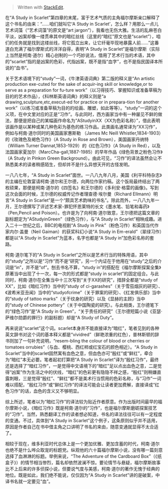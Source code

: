 


> Written with [StackEdit](https://stackedit.io/).

在“A Study in Scarlet”第四章的末尾，富于艺术气质的主角福尔摩斯亲口解释了这个书名的由来：“……咱们就叫它‘A Study in Scarlet’，怎么样？用那么一点儿艺术词藻（“艺术词藻”的原文是“art jargon”），我看也无伤大雅。生活的乱麻苍白平淡，凶案却像一缕贯串其中的暗红丝线（这里的“暗红”原文也是“scarlet”），咱们的任务就是找到这缕丝线，将它孤立出来，让它纤毫毕现地暴露人前……”这番道白充满了福尔摩斯式的洋洋自得，表明“A Study in Scarlet”是福尔摩斯（实际上当然是柯南·道尔）精心创制的一个巧妙说法，借用了艺术行当的术语，其中的“scarlet”指的是凶案的色彩，代指凶案，既不是指“血字”，也不是指民国译本所说的“血书”。

  

关于艺术语境下的“study”一词，《牛津英语词典》第二版的释义是“An artistic production exe-cuted for the sake of acquir-ing skill or knowledge,or to serve as a preparation for fu-ture work”（以习得技巧、掌握知识或准备草稿为目的的艺术作品），《科林斯英语词典》的释义则是“a drawing,sculpture,etc,execut-ed for practice or in prepara-tion for another work”（以练习或准备草稿为目的的绘画、雕塑，如此等等）。“study”一词的这个义项，在中文里对应的正是“习作”。与此同时，西方画家当中有一种屡见不鲜的做法，那便是把自己的某幅画作命名为“AStudyinXX（XX为色彩名称）”，借此表明该画作是以某种或某几种色彩为基色的练习作品。此类画名通常译为“XX习作”，例如与柯南·道尔同时的美国画家惠斯勒 （James Mc Neill Whistler,1834-1903）的《玫瑰色及褐色习作》（A Study in Rose and Brown），美国画家丹纳特（William Turner Dannat,1853-1929）的《红色习作》（A Study in Red），以及法国画家夏加尔（MarcCha-gall,1887-1985）的早年作品《绿色背景之粉色习作》（A Study in Pinkon Green Background）。由此可见，“习作”的译法虽然会让不熟悉美术的读者稍感陌生，但却并不是什么异想天开的古怪发明。

  

一八八七年，“A Study in Scarlet”面世。一八八九年八月，美国《利平科特杂志》的主编在伦敦宴请柯南·道尔和王尔德，向两位作家约稿。这个饭局最终结出了两枚硕果，那便是柯南·道尔的《四签名》和王尔德的《多利安·格雷的画像》。写到这次会面的时候，王尔德的权威传记作者理查德·埃尔曼（Richard Ellmann）明言“A Study in Scarlet”是一个“颇具艺术韵味的书名”。除此而外，一八八九年一月，王尔德撰写了评述艺术家-罪犯怀恩莱特的长文《墨水笔、铅笔和毒药》（Pen,Pencil and Poison）。也许是为了向柯南·道尔致意，王尔德把这篇文章的副标题定为“AStudyinGreen”（绿色习作），与“A Study in Scarlet”相映成趣。进入二十一世纪之后，BBC的电视剧“A Study in Pink”（粉色习作）和英国当代作家内尔·盖曼（Neil Gaiman）的获奖科幻小说“A Study in Em-erald”（翠绿习作）都是以“A Study in Scarlet”为蓝本，名字也都是“A Study in”加色彩名称的套路。

  

柯南·道尔笔下的“A Study in Scarlet”之所以是艺术行当的特殊用语，其中的“study”之所以是“习作”而不是“研究”，另一个内证在于他用在“study”之后的介词是“in”，并不是“of”。刨去书名不算，“study in”的搭配在《福尔摩斯探案全集》原著当中出现了十一次，每一次的形式都是“study in scarlet”的固定组合。与此同时，柯南·道尔在全集当中十三次写到“关于XX的研究”，措辞全都是“study of XX”，比如《暗红习作》当中的“study of ci-garashes”（关于雪茄烟灰的研究）、《波希米亚丑闻》当中的“studyofcrime”（关于罪案的研究）、《红发俱乐部》当中的“study of tattoo marks”（关于纹身的研究）以及《显赫的主顾》当中的“study of Chinese pottery”（关于中国陶瓷的研究）。与此相类，王尔德笔下的“绿色习作”是“A Study in Green”，“关于责任的研究”（王尔德短篇小说《亚瑟·萨维尔勋爵的罪行》的副标题）却是“A Study of Duty”。

  

再来说说“scarlet”这个词。scarlet本身并不能直接译为“暗红”，笔者见到的各种英文辞书对这个词的基本释义都是“vividred”（鲜艳浓重的红色），普林斯顿的辞书则加了一句补充说明，“resem-bling the colour of blood or cherries or tomatoes orrubies”（与血、樱桃、西红柿或红宝石的颜色相近）。“A Study in Scarlet”当中的scarlet固然寓有血色之意，但血色亦可“殷红”或“鲜红”，牵合为“暗红”本无必要。笔者起初打算把“A Study in Scarlet”译为“殷红习作”，最终还是选择了“暗红习作”，一是觉得中文语境下的“暗红”足以点出血色之意，二是觉得“凶案”作为生活之中的伏线，“暗红”的色彩更有隐隐不祥之感，“殷红”则稍嫌直露刺眼，三是觉得“殷红”、“鲜红”都不是美术行当惯用的色彩名称，与“习作”一词难以搭配，“殷红习作”或“鲜红习作”的译法可能会让读者更加费解，直接译成“红色习作”的话，血色的含义又不够明显。

  

综上所述，笔者以为“暗红习作”的译法较为贴近作者原意。作为出版时间最早的福尔摩斯小说，《暗红习作》既是柯南·道尔的“习作”，也是福尔摩斯磨砺探案技艺的“习作”。当然，熟悉翻译工作的读者想必知道，书名的译法往往可以有一定程度的变通。不过，具体到“A Study in Scarlet”这个例子，这条原则似乎并不适用，原因是作者自己在书中借主角之口讲明了书名的来由，随意变通就显得不太合适了。

  

相较于现在，维多利亚时代总体上是一个更加优雅、更加含蓄的时代，柯南·道尔也绝不是什么哗众取宠的标题党。纵观他的六十篇福尔摩斯小说，没有哪一篇刻意选择了血淋淋的标题。举例来说，“The Adventure of the Cardboard Box”（《纸盒子》）的情节相当惨烈，篇名却依然波澜不惊。要论情节与悬疑，福尔摩斯故事比不上后来的许多侦探小说，但要说气度与美感，柯南·道尔的著作无愧于经典的地位。既是如此，我们绝不能说，仅仅因为“A Study in Scarlet”讲的是破案，中译书名就一定要见“血”。
<!--stackedit_data:
eyJoaXN0b3J5IjpbNjYwNjgxODU2XX0=
-->